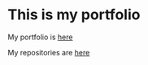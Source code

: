 # This is my portfolio

My portfolio is [here](jralbarracin1.github.io/)

My repositories are [here](https://github.com/jralbarracin1)